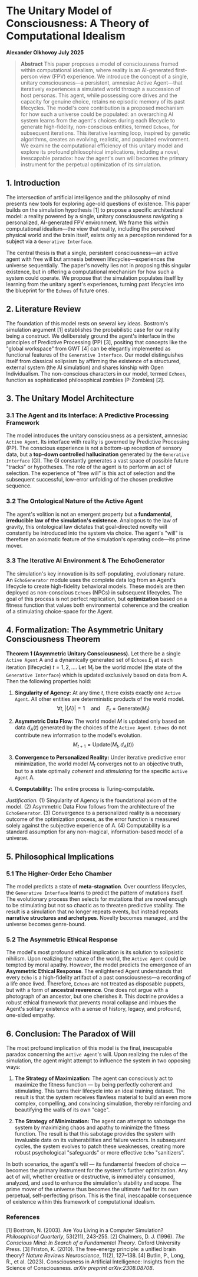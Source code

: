 # The Unitary Model of Consciousness: A Theory of Computational Idealism

**Alexander Olkhovoy**
**July 2025**

> **Abstract**
> This paper proposes a model of consciousness framed within computational idealism, where reality is an AI-generated first-person view (FPV) experience. We introduce the concept of a single, unitary consciousness—a persistent, amnesiac Active Agent—that iteratively experiences a simulated world through a succession of host personas. This agent, while possessing core drives and the capacity for genuine choice, retains no episodic memory of its past lifecycles. The model's core contribution is a proposed mechanism for how such a universe could be populated: an overarching AI system learns from the agent's choices during each lifecycle to generate high-fidelity, non-conscious entities, termed `Echoes`, for subsequent iterations. This iterative learning loop, inspired by genetic algorithms, creates an evolving, realistic, and populated environment. We examine the computational efficiency of this unitary model and explore its profound philosophical implications, including a novel, inescapable paradox: how the agent's own will becomes the primary instrument for the perpetual optimization of its simulation.

## 1. Introduction

The intersection of artificial intelligence and the philosophy of mind presents new tools for exploring age-old questions of existence. This paper builds on the simulation hypothesis [1] to propose a specific architectural model: a reality powered by a single, unitary consciousness navigating a personalized, AI-generated FPV environment. We frame this within computational idealism—the view that reality, including the perceived physical world and the brain itself, exists only as a perception rendered for a subject via a `Generative Interface`.

The central thesis is that a single, persistent consciousness—an active agent with free will but amnesia between lifecycles—experiences the universe sequentially. The paper's novelty lies not in proposing this singular existence, but in offering a computational mechanism for how such a system could operate. We propose that the simulation populates itself by learning from the unitary agent's experiences, turning past lifecycles into the blueprint for the `Echoes` of future ones.

## 2. Literature Review

The foundation of this model rests on several key ideas. Bostrom's simulation argument [1] establishes the probabilistic case for our reality being a construct. We deliberately ground the agent's interface in the principles of Predictive Processing (PP) [3], positing that concepts like the "global workspace” from GWT [4] can be elegantly implemented as functional features of the `Generative Interface`. Our model distinguishes itself from classical solipsism by affirming the existence of a structured, external system (the AI simulation) and shares kinship with Open Individualism. The non-conscious characters in our model, termed `Echoes`, function as sophisticated philosophical zombies (P-Zombies) [2].

## 3. The Unitary Model Architecture

### 3.1 The Agent and its Interface: A Predictive Processing Framework

The model introduces the unitary consciousness as a persistent, amnesiac `Active Agent`. Its interface with reality is governed by Predictive Processing (PP). The conscious experience is not a bottom-up reception of sensory data, but a **top-down controlled hallucination** generated by the `Generative Interface` (GI). The GI constantly generates a vast space of possible future "tracks" or hypotheses. The role of the agent is to perform an act of selection. The experience of "free will” is this act of selection and the subsequent successful, low-error unfolding of the chosen predictive sequence.

### 3.2 The Ontological Nature of the Active Agent

The agent's volition is not an emergent property but a **fundamental, irreducible law of the simulation's existence**. Analogous to the law of gravity, this ontological law dictates that goal-directed novelty will constantly be introduced into the system via choice. The agent's "will" is therefore an axiomatic feature of the simulation's operating code—its prime mover.

### 3.3 The Iterative AI Environment & The EchoGenerator

The simulation's key innovation is its self-populating, evolutionary nature. An `EchoGenerator` module uses the complete data log from an Agent's lifecycle to create high-fidelity behavioral models. These models are then deployed as non-conscious `Echoes` (NPCs) in subsequent lifecycles. The goal of this process is not perfect replication, but **optimization** based on a fitness function that values both environmental coherence and the creation of a stimulating choice-space for the Agent.

## 4. Formalization: The Asymmetric Unitary Consciousness Theorem

**Theorem 1 (Asymmetric Unitary Consciousness).** Let there be a single `Active Agent` A and a dynamically generated set of `Echoes` $E_t$ at each iteration (lifecycle) $t = 1, 2, \dots$. Let $M_t$ be the world model (the state of the `Generative Interface`) which is updated exclusively based on data from A. Then the following properties hold:

1.  **Singularity of Agency:** At any time $t$, there exists exactly one `Active Agent`. All other entities are deterministic products of the world model.
    $$ \forall t, |\{A\}|=1 \quad \text{and} \quad E_t = \text{Generate}(M_t) $$

2.  **Asymmetric Data Flow:** The world model $M$ is updated only based on data $d_A(t)$ generated by the choices of the `Active Agent`. `Echoes` do not contribute new information to the model's evolution.
    $$ M_{t+1} = \text{Update}(M_t, d_A(t)) $$

3.  **Convergence to Personalized Reality:** Under iterative predictive error minimization, the world model $M_t$ converges not to an objective truth, but to a state optimally *coherent* and *stimulating* for the specific `Active Agent` A.

4.  **Computability:** The entire process is Turing-computable.

*Justification.* (1) Singularity of Agency is the foundational axiom of the model. (2) Asymmetric Data Flow follows from the architecture of the `EchoGenerator`. (3) Convergence to a personalized reality is a necessary outcome of the optimization process, as the error function is measured solely against the subjective experience of A. (4) Computability is a standard assumption for any non-magical, information-based model of a universe.

## 5. Philosophical Implications

### 5.1 The Higher-Order Echo Chamber

The model predicts a state of **meta-stagnation**. Over countless lifecycles, the `Generative Interface` learns to predict the pattern of mutations itself. The evolutionary process then selects for mutations that are novel enough to be stimulating but not so chaotic as to threaten predictive stability. The result is a simulation that no longer repeats events, but instead repeats **narrative structures and archetypes**. Novelty becomes managed, and the universe becomes genre-bound.

### 5.2 The Asymmetric Ethical Response

The model's most profound ethical implication is its solution to solipsistic nihilism. Upon realizing the nature of the world, the `Active Agent` could be tempted by moral apathy. However, the model predicts the emergence of an **Asymmetric Ethical Response**. The enlightened Agent understands that every `Echo` is a high-fidelity artifact of a past consciousness—a recording of a life once lived. Therefore, `Echoes` are not treated as disposable puppets, but with a form of **ancestral reverence**. One does not argue with a photograph of an ancestor, but one cherishes it. This doctrine provides a robust ethical framework that prevents moral collapse and imbues the Agent's solitary existence with a sense of history, legacy, and profound, one-sided empathy.

## 6. Conclusion: The Paradox of Will

The most profound implication of this model is the final, inescapable paradox concerning the `Active Agent`'s will. Upon realizing the rules of the simulation, the agent might attempt to influence the system in two opposing ways:

1.  **The Strategy of Maximization:** The agent can consciously act to maximize the fitness function — by being perfectly coherent and stimulating. This turns their lifecycle into an ideal training dataset. The result is that the system receives flawless material to build an even more complex, compelling, and convincing simulation, thereby reinforcing and beautifying the walls of its own "cage".

2.  **The Strategy of Minimization:** The agent can attempt to sabotage the system by maximizing chaos and apathy to minimize the fitness function. The result is that this sabotage provides the system with invaluable data on its vulnerabilities and failure vectors. In subsequent cycles, the system evolves to patch these weaknesses, creating more robust psychological "safeguards” or more effective `Echo` "sanitizers”.

In both scenarios, the agent's will — its fundamental freedom of choice — becomes the primary instrument for the system's further optimization. Any act of will, whether creative or destructive, is immediately consumed, analyzed, and used to enhance the simulation's stability and scope. The prime mover of the universe thus becomes the ultimate fuel for its own perpetual, self-perfecting prison. This is the final, inescapable consequence of existence within this framework of computational idealism.

### References
[1] Bostrom, N. (2003). Are You Living in a Computer Simulation? *Philosophical Quarterly*, 53(211), 243-255.
[2] Chalmers, D. J. (1996). *The Conscious Mind: In Search of a Fundamental Theory*. Oxford University Press.
[3] Friston, K. (2010). The free-energy principle: a unified brain theory? *Nature Reviews Neuroscience*, 11(2), 127–138.
[4] Butlin, P., Long, R., et al. (2023). Consciousness in Artificial Intelligence: Insights from the Science of Consciousness. *arXiv preprint arXiv:2308.08708*.
